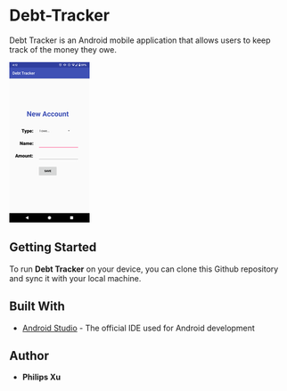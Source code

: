 # Debt-Tracker
Debt Tracker is an Android mobile application that allows users to keep track of the money they owe.

![image](https://github.com/Puepis/Debt-Tracker/blob/master/new_account_page.png)

## Getting Started
To run **Debt Tracker** on your device, you can clone this Github repository and sync it with your local machine. 


## Built With

* [Android Studio](https://developer.android.com/studio) - The official IDE used for Android development

## Author

* **Philips Xu**

